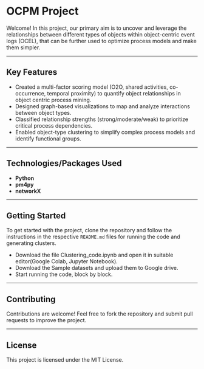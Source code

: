 # OCPM Project

Welcome! In this project, our primary aim is to uncover and leverage the relationships between different types of objects within object-centric event logs (OCEL), that can be further used to optimize process models and make them simpler.

---

## **Key Features**
- Created a multi-factor scoring model (O2O, shared activities, co-occurrence, temporal proximity) to quantify object relationships
in object centric process mining.
- Designed graph-based visualizations to map and analyze interactions between object types.
- Classified relationship strengths (strong/moderate/weak) to prioritize critical process dependencies.
- Enabled object-type clustering to simplify complex process models and identify functional groups.
  
---

## **Technologies/Packages Used**
- **Python**
- **pm4py**
- **networkX**

---

## **Getting Started**

To get started with the project, clone the repository and follow the instructions in the respective `README.md` files for running the code and generating clusters.
- Download the file Clustering_code.ipynb and open it in suitable editor(Google Colab, Jupyter Notebook).
- Download the Sample datasets and upload them to Google drive.
- Start running the code, block by block.

---

## **Contributing**

Contributions are welcome! Feel free to fork the repository and submit pull requests to improve the project.

---

## **License**

This project is licensed under the MIT License.
